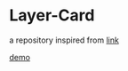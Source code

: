 # Layer-Card

a repository inspired from [link](https://codepen.io/argyleink/full/BaLedvd)

[demo](https://justive.github.io/Layer-Card/index.html)
